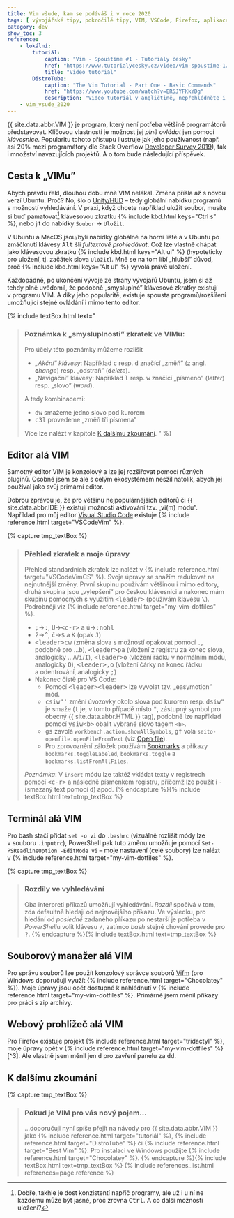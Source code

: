 ```yaml
---
title: Vim všude, kam se podíváš i v roce 2020
tags: [ vývojářské tipy, pokročilé tipy, VIM, VSCode, Firefox, aplikace, bash, PowerShell ]
category: dev
show_toc: 3
reference:
    - lokální:
        tutoriál:
            caption: "Vim - Spouštíme #1 - Tutoriály česky"
            href: "https://www.tutorialycesky.cz/video/vim-spoustime-1/"
            title: "Video tutoriál"
        DistroTube:
            caption: "The Vim Tutorial - Part One - Basic Commands"
            href: "https://www.youtube.com/watch?v=ER5JYFKkYDg"
            description: "Video tutoriál v angličtině, nepřehlédněte i navazující díly!"
    - vim_vsude_2020
---
```


{{ site.data.abbr.VIM }} je program, který není potřeba většině programátorů představovat.
Klíčovou vlastností je možnost jej *plně ovládat* jen pomocí *klávesnice*.
Popularitu tohoto přístupu ilustruje jak jeho používanost (např. asi 20% mezi programátory dle Stack Overflow [Developer Survey 2019](https://insights.stackoverflow.com/survey/2019#technology-_-most-popular-development-environments)), tak i množství navazujících projektů.
A o tom bude následující příspěvek.

<!--more-->

## Cesta k „VIMu”
Abych pravdu řekl, dlouhou dobu mně VIM nelákal. Změna příšla až s novou verzí Ubuntu. Proč? No, šlo o [Unity/HUD](https://wiki.ubuntu.com/Unity/HUD "Článek na Ubuntu Wiki") – tedy globální nabídku programů s možností vyhledávání.
V praxi, když chcete například uložit soubor, musíte si buď pamatovat[^1] klávesovou zkratku {% include kbd.html keys="Ctrl s" %}, nebo jít do nabídky `Soubor` → `Uložit`.

V Ubuntu a MacOS jsou/byli nabídky globálně na horní liště a v Ubuntu po zmáčknutí klávesy <kbd>Alt</kbd> šli *fultextově prohledávat*.
Což lze vlastně chápat jako klávesovou zkratku {% include kbd.html keys="Alt ul" %} (hypoteticky pro uložení, tj. začátek slova `Uložit`).
Mně se na tom líbí „hlubší” důvod, proč {% include kbd.html keys="Alt ul" %} vyvolá právě uložení.

Každopádně, po ukončení vývoje ze strany vývojářů Ubuntu, jsem si až tehdy plně uvědomil, že podobně „smysluplné” klávesové zkratky existují v programu VIM. A díky jeho popularitě, existuje spousta programů/rozšíření umožňující stejné ovládání i mimo tento editor.

{% include textBox.html text="

> ### Poznámka k „smysluplnosti” zkratek ve VIMu:
> Pro účely této poznámky můžeme rozlišit
> - *„Akční” klávesy*: Například <kbd>c</kbd> resp. <kbd>d</kbd> značící „změň” (z angl. **c***hange*) resp. „odstraň” (**d***elete*).
> - „Navigační” klávesy: Například <kbd>l</kbd> resp. <kbd>w</kbd> značící „písmeno” (**l***etter*) resp. „slovo” (**w***ord*).
>
> A tedy kombinacemi:
> - <kbd>dw</kbd> smažeme jedno slovo pod kurorem
> - <kbd>c3l</kbd> provedeme „změň tři písmena”
>
> Více lze nalézt v kapitole [K dalšímu zkoumání](#pokud-je-vim-pro-vás-nový-pojem).
" %}

## Editor alá VIM
Samotný editor VIM je konzolový a lze jej rozšiřovat pomocí různých pluginů. Osobně jsem se ale s celým ekosystémem nesžil natolik, abych jej používal jako svůj primární editor.

Dobrou zprávou je, že pro většinu nejpopulárnějších editorů či {{ site.data.abbr.IDE }} existují možnosti aktivování tzv. „vi(m) módu”. Například pro můj editor [Visual Studio Code](https://cs.wikipedia.org/wiki/Visual_Studio_Code "Článek na Wikipedii") existuje {% include reference.html target="VSCodeVim" %}.

{% capture tmp_textBox %}

> ### Přehled zkratek a moje úpravy
> Přehled standardních zkratek lze nalézt v {% include reference.html target="VSCodeVimCS" %}. Svoje úpravy se snažím redukovat na nejnutnější změny.
> První skupinu používám většinou i mimo editory, druhá skupina jsou „vylepšení” pro českou klávesnici a nakonec mám skupinu pomocných s využitím <kbd>&lt;leader&gt;</kbd> (používám klávesu <kbd>&#92;</kbd>). Podrobněji viz {% include reference.html target="my-vim-dotfiles" %}.
> - <kbd>;</kbd>→<kbd>:</kbd>, <kbd>U</kbd>→<kbd>&lt;c-r&gt;</kbd> a <kbd>ú</kbd>→<kbd>:nohl</kbd>
> - <kbd>ž</kbd>→<kbd>^</kbd>, <kbd>č</kbd>→<kbd>$</kbd> a <kbd>K</kbd> (opak <kbd>J</kbd>)
> - <kbd>&lt;leader&gt;cw</kbd> (změna slova s možností opakovat pomocí <kbd>.</kbd>, podobně pro …<kbd>b</kbd>), <kbd>&lt;leader&gt;pa</kbd> (vložení z registru za konec slova, analogicky …<kbd>A</kbd>/<kbd>i</kbd>/<kbd>I</kbd>), <kbd>&lt;leader&gt;o</kbd> (vložení řádku v normálním módu, analogicky <kbd>O</kbd>), <kbd>&lt;leader&gt;,o</kbd> (vložení čárky na konec řádku a odentrování, analogicky <kbd>;</kbd>)
> - Nakonec čistě pro VS Code:
>    - Pomocí <kbd>&lt;leader&gt;&lt;leader&gt;</kbd> lze vyvolat tzv. „easymotion” mód.
>    - <kbd>csiw"'</kbd> změní úvozovky okolo slova pod kurorem resp. <kbd>dsiw"</kbd> je smaže (<kbd>t</kbd> je, v tomto případě místo <kbd>"</kbd>, zástupný symbol pro obecný {{ site.data.abbr.HTML }} tag), podobně lze například pomocí <kbd>ysiw&lt;b&gt;</kbd> obalit vybrané slovo tagem `<b>`.
>    - <kbd>gs</kbd> zavolá `workbench.action.showAllSymbols`, <kbd>gf</kbd> volá `seito-openfile.openFileFromText` (viz [Open file](https://marketplace.visualstudio.com/items?itemName=Fr43nk.seito-openfile "Rozšíření pro Visual Studio Code otevírající soubor pod kurzorem")).
>    - Pro zprovoznění záložek používám [Bookmarks](https://marketplace.visualstudio.com/items?itemName=alefragnani.Bookmarks) a příkazy `bookmarks.toggleLabeled`, `bookmarks.toggle` a `bookmarks.listFromAllFiles`.
>
> *Poznámka*: V `insert` módu lze taktéž vkládat texty v registrech pomocí <kbd>&lt;c-r&gt;</kbd> a následně písmenkem registru, přičemž lze použít i <kbd>-</kbd> (smazaný text pomocí <kbd>d</kbd>) apod.
{% endcapture %}{% include textBox.html text=tmp_textBox %}

## Terminál alá VIM
Pro bash stačí přidat `set -o vi` do `.bashrc` (vizuálně rozlišit módy lze v souboru `.inputrc`), PowerShell pak tuto změnu umožňuje pomocí `Set-PSReadlineOption -EditMode vi` – moje nastavení (celé soubory) lze nalézt v {% include reference.html target="my-vim-dotfiles" %}.

{% capture tmp_textBox %}

> ### Rozdíly ve vyhledávání
> Oba interpreti příkazů umožňují vyhledávání. *Rozdíl* spočívá v tom, zda defaultně hledají od nejnovějšího příkazu.
> Ve výsledku, pro hledání od *posledně* zadaného příkazu po nestarší je potřeba v *PowerShell*u volit klávesu <kbd>/</kbd>, zatímco *bash* stejné chování provede pro <kbd>?</kbd>.
{% endcapture %}{% include textBox.html text=tmp_textBox %}

## Souborový manažer alá VIM
Pro správu souborů lze použít konzolový správce souborů [Vifm](https://vifm.info/) (pro Windows doporučuji využít {% include reference.html target="Chocolatey" %}). Moje úpravy jsou opět dostupné k nahlédnutí v {% include reference.html target="my-vim-dotfiles" %}. Primárně jsem měnil příkazy pro práci s zip archivy.

## Webový prohlížeč alá VIM
Pro Firefox existuje projekt {% include reference.html target="tridactyl" %}, moje úpravy opět v {% include reference.html target="my-vim-dotfiles" %}[^3]. Ale vlastně jsem měnil jen <kbd>d</kbd> pro zavření panelu za <kbd>dd</kbd>.

## K dalšímu zkoumání
{% capture tmp_textBox %}

> ### Pokud je VIM pro vás nový pojem…
> …doporučuji nyní spíše přejít na návody pro {{ site.data.abbr.VIM }} jako {% include reference.html target="tutoriál" %}, {% include reference.html target="DistroTube" %} či {% include reference.html target="Best Vim" %}. Pro instalaci ve Windows použijte {% include reference.html target="Chocolatey" %}.
{% endcapture %}{% include textBox.html text=tmp_textBox %}
{% include references_list.html references=page.reference %}

[^1]: Dobře, takhle je dost konzistentí napříč programy, ale už i u ní ne každému může být jasné, proč zrovna <kbd>Ctrl</kbd>. A co další možnosti uložení?
[^2]: Lokální nastavení lze importovat resp. exportovat pomocí `:source --url [URL]` resp. `mkt`. Podrobněji viz {% include reference.html target="tridactyl" %}, sekce *FAQ*.
